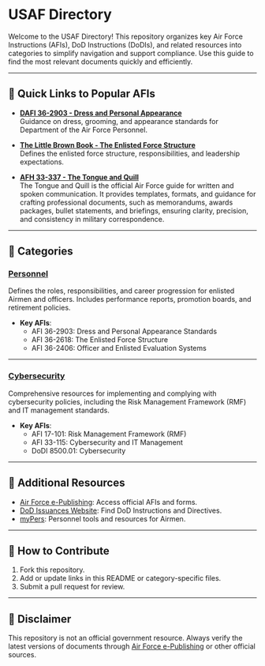 # USAF Directory

Welcome to the USAF Directory! This repository organizes key Air Force Instructions (AFIs), DoD Instructions (DoDIs), and related resources into categories to simplify navigation and support compliance. Use this guide to find the most relevant documents quickly and efficiently.

---

## 🔑 Quick Links to Popular AFIs

- **[DAFI 36-2903 - Dress and Personal Appearance ](http://static.e-publishing.af.mil/production/1/af_a1/publication/dafi36-2903/dafi36-2903.pdf)**<br/>
Guidance on dress, grooming, and appearance standards for Department of the Air Force Personnel.

- **[The Little Brown Book - The Enlisted Force Structure ](https://www.doctrine.af.mil/Portals/61/documents/Airman_Development/BrownBook.pdf)**<br/>
Defines the enlisted force structure, responsibilities, and leadership expectations.

- **[AFH 33-337 - The Tongue and Quill ](https://static.e-publishing.af.mil/production/1/saf_cn/publication/dafh33-337/afh33-337.pdf)**<br/>
The Tongue and Quill is the official Air Force guide for written and spoken communication. It provides templates, formats, and guidance for crafting professional documents, such as memorandums, awards packages, bullet statements, and briefings, ensuring clarity, precision, and consistency in military correspondence.


---

## 📂 Categories

### [Personnel](./personnel/README.md)
Defines the roles, responsibilities, and career progression for enlisted Airmen and officers. Includes performance reports, promotion boards, and retirement policies.
- **Key AFIs**:
  - AFI 36-2903: Dress and Personal Appearance Standards
  - AFI 36-2618: The Enlisted Force Structure
  - AFI 36-2406: Officer and Enlisted Evaluation Systems

---

### [Cybersecurity](./Cyber/README.md)
Comprehensive resources for implementing and complying with cybersecurity policies, including the Risk Management Framework (RMF) and IT management standards.
- **Key AFIs**:
  - AFI 17-101: Risk Management Framework (RMF)
  - AFI 33-115: Cybersecurity and IT Management
  - DoDI 8500.01: Cybersecurity

---


## 🔗 Additional Resources
- [Air Force e-Publishing](https://www.e-publishing.af.mil): Access official AFIs and forms.
- [DoD Issuances Website](https://www.esd.whs.mil/Directives): Find DoD Instructions and Directives.
- [myPers](https://mypers.af.mil): Personnel tools and resources for Airmen.

---

## 🤝 How to Contribute

1. Fork this repository.
2. Add or update links in this README or category-specific files.
3. Submit a pull request for review.

---

## 📜 Disclaimer

This repository is not an official government resource. Always verify the latest versions of documents through [Air Force e-Publishing](https://www.e-publishing.af.mil) or other official sources.
